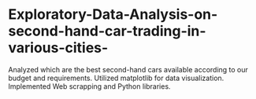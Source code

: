 # Exploratory-Data-Analysis-on-second-hand-car-trading-in-various-cities-
Analyzed which are the best second-hand cars available according to our budget and requirements. Utilized matplotlib for data visualization. Implemented Web scrapping and Python libraries.
